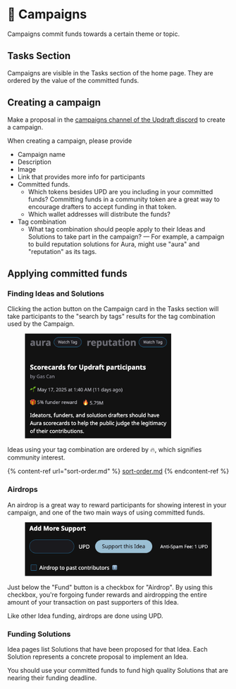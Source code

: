 # 🚀 Campaigns

Campaigns commit funds towards a certain theme or topic.

## Tasks Section

Campaigns are visible in the Tasks section of the home page. They are ordered by the value of the committed funds.

## Creating a campaign

Make a proposal in the [campaigns channel of the Updraft discord](https://discord.gg/w8At3Vd74K) to create a campaign.

When creating a campaign, please provide

* Campaign name
* Description
* Image
* Link that provides more info for participants
* Committed funds.
  * Which tokens besides UPD are you including in your committed funds? Committing funds in a community token are a great way to encourage drafters to accept funding in that token.
  * Which wallet addresses will distribute the funds?
* Tag combination
  * What tag combination should people apply to their Ideas and Solutions to take part in the campaign? — For example, a campaign to build reputation solutions for Aura, might use "aura" and "reputation" as its tags.

## Applying committed funds

### Finding Ideas and Solutions

Clicking the action button on the Campaign card in the Tasks section will take participants to the "search by tags" results for the tag combination used by the Campaign.

<figure><img src="../.gitbook/assets/tag-combination.png" alt="" width="332"><figcaption></figcaption></figure>

Ideas using your tag combination are ordered by 🔥, which signifies community interest.

{% content-ref url="sort-order.md" %}
[sort-order.md](sort-order.md)
{% endcontent-ref %}

### Airdrops

An airdrop is a great way to reward participants for showing interest in your campaign, and one of the two main ways of using committed funds.

<figure><img src="../.gitbook/assets/airdrop.png" alt=""><figcaption></figcaption></figure>

Just below the "Fund" button is a checkbox for "Airdrop". By using this checkbox, you're forgoing funder rewards and airdropping the entire amount of your transaction on past supporters of this Idea.

Like other Idea funding, airdrops are done using UPD.

### Funding Solutions

Idea pages list Solutions that have been proposed for that Idea. Each Solution represents a concrete proposal to implement an Idea.

You should use your committed funds to fund high quality Solutions that are nearing their funding deadline.
